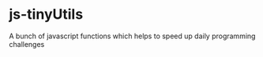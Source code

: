 # js-tinyUtils
A bunch of javascript functions which helps to speed up daily programming challenges
